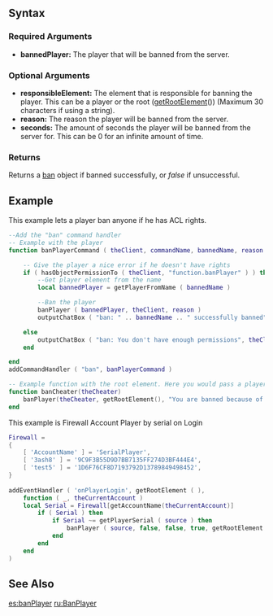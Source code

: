 Syntax
------

### Required Arguments

-   **bannedPlayer:** The player that will be banned from the server.

### Optional Arguments

-   **responsibleElement:** The element that is responsible for banning the player. This can be a player or the root ([getRootElement](/docs/getrootelement.md "wikilink")()) (Maximum 30 characters if using a string).
-   **reason:** The reason the player will be banned from the server.
-   **seconds:** The amount of seconds the player will be banned from the server for. This can be 0 for an infinite amount of time.

### Returns

Returns a [ban](/docs/ban.md "wikilink") object if banned successfully, or *false* if unsuccessful.

Example
-------

This example lets a player ban anyone if he has ACL rights.

``` lua
--Add the "ban" command handler
-- Example with the player
function banPlayerCommand ( theClient, commandName, bannedName, reason )

    -- Give the player a nice error if he doesn't have rights
    if ( hasObjectPermissionTo ( theClient, "function.banPlayer" ) ) then
        --Get player element from the name
        local bannedPlayer = getPlayerFromName ( bannedName )

        --Ban the player
        banPlayer ( bannedPlayer, theClient, reason )
        outputChatBox ( "ban: " .. bannedName .. " successfully banned", theClient )

    else
        outputChatBox ( "ban: You don't have enough permissions", theClient )
    end

end
addCommandHandler ( "ban", banPlayerCommand )

-- Example function with the root element. Here you would pass a player element to the function.
function banCheater(theCheater)
    banPlayer(theCheater, getRootElement(), "You are banned because of cheating.")
end
```

This example is Firewall Account Player by serial on Login

``` lua
Firewall = 
{
    [ 'AccountName' ] = 'SerialPlayer',
    [ '3ash8' ] = '9C9F3B55D9D7BB7135FF274D3BF444E4',
    [ 'test5' ] = '1D6F76CF8D7193792D13789849498452',
}
 
addEventHandler ( 'onPlayerLogin', getRootElement ( ),
    function ( _, theCurrentAccount )
    local Serial = Firewall[getAccountName(theCurrentAccount)]
        if ( Serial ) then
            if Serial ~= getPlayerSerial ( source ) then
                banPlayer ( source, false, false, true, getRootElement ( ), 'reason ban' )
            end
        end
    end
)
```

See Also
--------

[es:banPlayer](/docs/es:banplayer.md "wikilink") [ru:BanPlayer](/docs/ru:banplayer.md "wikilink")

